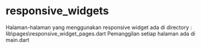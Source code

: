# responsive_widgets

Halaman-halaman yang menggunakan responsive widget ada di directory : lib\pages\responsive_widget_pages.dart
Pemanggilan setiap halaman ada di main.dart